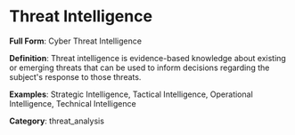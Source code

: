 # Threat Intelligence

**Full Form**: Cyber Threat Intelligence

**Definition**: Threat intelligence is evidence-based knowledge about existing or emerging threats that can be used to inform decisions regarding the subject's response to those threats.

**Examples**: Strategic Intelligence, Tactical Intelligence, Operational Intelligence, Technical Intelligence

**Category**: threat_analysis
